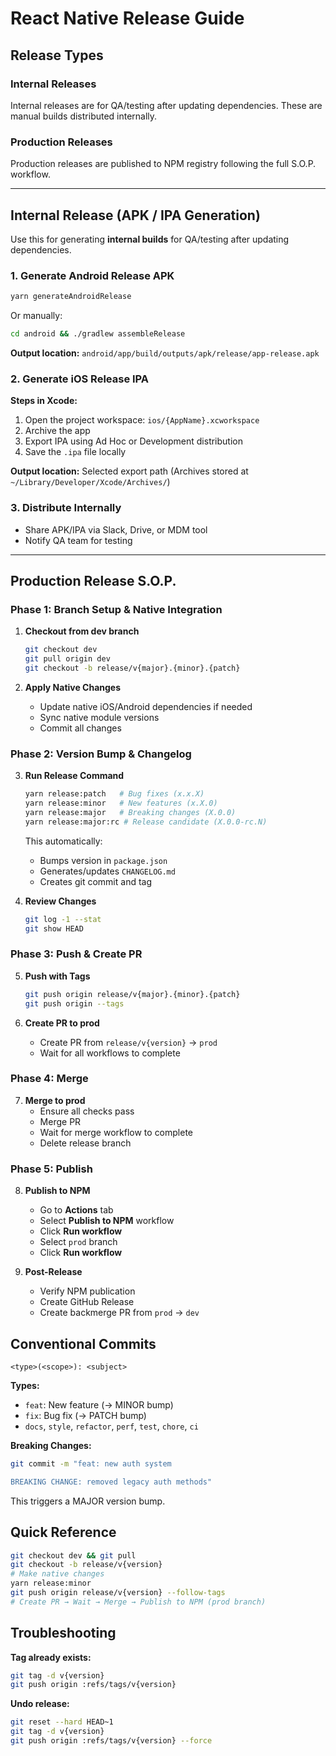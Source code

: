 # React Native Release Guide

## Release Types

### Internal Releases

Internal releases are for QA/testing after updating dependencies. These are manual builds distributed internally.

### Production Releases

Production releases are published to NPM registry following the full S.O.P. workflow.

---

## Internal Release (APK / IPA Generation)

Use this for generating **internal builds** for QA/testing after updating dependencies.

### 1. Generate Android Release APK

```bash
yarn generateAndroidRelease
```

Or manually:

```bash
cd android && ./gradlew assembleRelease
```

**Output location:** `android/app/build/outputs/apk/release/app-release.apk`

### 2. Generate iOS Release IPA

**Steps in Xcode:**

1. Open the project workspace: `ios/{AppName}.xcworkspace`
2. Archive the app
3. Export IPA using Ad Hoc or Development distribution
4. Save the `.ipa` file locally

**Output location:** Selected export path (Archives stored at `~/Library/Developer/Xcode/Archives/`)

### 3. Distribute Internally

- Share APK/IPA via Slack, Drive, or MDM tool
- Notify QA team for testing

---

## Production Release S.O.P.

### Phase 1: Branch Setup & Native Integration

1. **Checkout from dev branch**

   ```bash
   git checkout dev
   git pull origin dev
   git checkout -b release/v{major}.{minor}.{patch}
   ```

2. **Apply Native Changes**
   - Update native iOS/Android dependencies if needed
   - Sync native module versions
   - Commit all changes

### Phase 2: Version Bump & Changelog

3. **Run Release Command**

   ```bash
   yarn release:patch   # Bug fixes (x.x.X)
   yarn release:minor   # New features (x.X.0)
   yarn release:major   # Breaking changes (X.0.0)
   yarn release:major:rc # Release candidate (X.0.0-rc.N)
   ```

   This automatically:

   - Bumps version in `package.json`
   - Generates/updates `CHANGELOG.md`
   - Creates git commit and tag

4. **Review Changes**
   ```bash
   git log -1 --stat
   git show HEAD
   ```

### Phase 3: Push & Create PR

5. **Push with Tags**

   ```bash
   git push origin release/v{major}.{minor}.{patch}
   git push origin --tags
   ```

6. **Create PR to prod**
   - Create PR from `release/v{version}` → `prod`
   - Wait for all workflows to complete

### Phase 4: Merge

7. **Merge to prod**
   - Ensure all checks pass
   - Merge PR
   - Wait for merge workflow to complete
   - Delete release branch

### Phase 5: Publish

8. **Publish to NPM**

   - Go to **Actions** tab
   - Select **Publish to NPM** workflow
   - Click **Run workflow**
   - Select `prod` branch
   - Click **Run workflow**

9. **Post-Release**
   - Verify NPM publication
   - Create GitHub Release
   - Create backmerge PR from `prod` → `dev`

## Conventional Commits

```
<type>(<scope>): <subject>
```

**Types:**

- `feat`: New feature (→ MINOR bump)
- `fix`: Bug fix (→ PATCH bump)
- `docs`, `style`, `refactor`, `perf`, `test`, `chore`, `ci`

**Breaking Changes:**

```bash
git commit -m "feat: new auth system

BREAKING CHANGE: removed legacy auth methods"
```

This triggers a MAJOR version bump.

## Quick Reference

```bash
git checkout dev && git pull
git checkout -b release/v{version}
# Make native changes
yarn release:minor
git push origin release/v{version} --follow-tags
# Create PR → Wait → Merge → Publish to NPM (prod branch)
```

## Troubleshooting

**Tag already exists:**

```bash
git tag -d v{version}
git push origin :refs/tags/v{version}
```

**Undo release:**

```bash
git reset --hard HEAD~1
git tag -d v{version}
git push origin :refs/tags/v{version} --force
```
